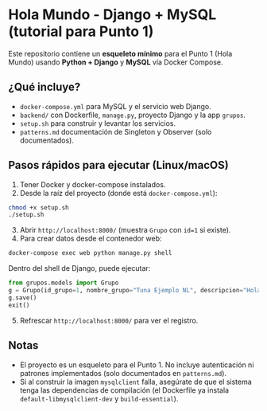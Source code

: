 # Hola Mundo - Django + MySQL (tutorial para Punto 1)

Este repositorio contiene un **esqueleto mínimo** para el Punto 1 (Hola Mundo) usando **Python + Django** y **MySQL** vía Docker Compose.

## ¿Qué incluye?
- `docker-compose.yml` para MySQL y el servicio web Django.
- `backend/` con Dockerfile, `manage.py`, proyecto Django y la app `grupos`.
- `setup.sh` para construir y levantar los servicios.
- `patterns.md` documentación de Singleton y Observer (solo documentados).

## Pasos rápidos para ejecutar (Linux/macOS)
1. Tener Docker y docker-compose instalados.
2. Desde la raíz del proyecto (donde está `docker-compose.yml`):

```bash
chmod +x setup.sh
./setup.sh
```

3. Abrir `http://localhost:8000/` (muestra `Grupo` con `id=1` si existe).
4. Para crear datos desde el contenedor web:
```bash
docker-compose exec web python manage.py shell
```
Dentro del shell de Django, puede ejecutar:

```py
from grupos.models import Grupo
g = Grupo(id_grupo=1, nombre_grupo="Tuna Ejemplo NL", descripcion="Hola mundo desde la tuna.", correo_grupo="tuna@ejemplo.edu")
g.save()
exit()
```

5. Refrescar `http://localhost:8000/` para ver el registro.

## Notas
- El proyecto es un esqueleto para el Punto 1. No incluye autenticación ni patrones implementados (solo documentados en `patterns.md`).
- Si al construir la imagen `mysqlclient` falla, asegúrate de que el sistema tenga las dependencias de compilación (el Dockerfile ya instala `default-libmysqlclient-dev` y `build-essential`).

